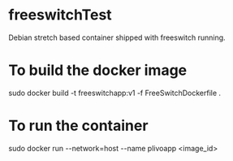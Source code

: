 # freeswitchTest
Debian stretch based container shipped with freeswitch running.


# To build the docker image
sudo docker build -t freeswitchapp:v1 -f FreeSwitchDockerfile .

# To run the container
sudo docker run  --network=host --name plivoapp <image_id>
